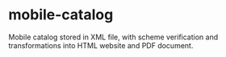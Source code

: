 # mobile-catalog

Mobile catalog stored in XML file, with scheme verification and transformations into HTML website and PDF document.
